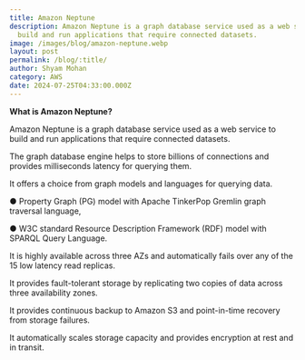 ```yaml
---
title: Amazon Neptune
description: Amazon Neptune is a graph database service used as a web service to
  build and run applications that require connected datasets.
image: /images/blog/amazon-neptune.webp
layout: post
permalink: /blog/:title/
author: Shyam Mohan
category: AWS
date: 2024-07-25T04:33:00.000Z
---
```


**What is Amazon Neptune?**

Amazon Neptune is a graph database service used as a web service to build and run applications that require connected datasets.

  

The graph database engine helps to store billions of connections and provides milliseconds latency for querying them.

  

It offers a choice from graph models and languages for querying data.

● Property Graph (PG) model with Apache TinkerPop Gremlin graph traversal language,

● W3C standard Resource Description Framework (RDF) model with SPARQL Query Language.

  

It is highly available across three AZs and automatically fails over any of the 15 low latency read replicas.

  

It provides fault-tolerant storage by replicating two copies of data across three availability zones.

  

It provides continuous backup to Amazon S3 and point-in-time recovery from storage failures.

  

It automatically scales storage capacity and provides encryption at rest and in transit.
